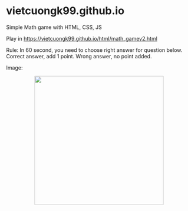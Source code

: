 # vietcuongk99.github.io
Simple Math game with HTML, CSS, JS

Play in https://vietcuongk99.github.io/html/math_gamev2.html

Rule: In 60 second, you need to choose right answer for question below. Correct answer, add 1 point. Wrong answer, no point added.

Image:
<p align="center">
  <img src="https://imgur.com/a/0NmuPxu" width="350">
</p>
